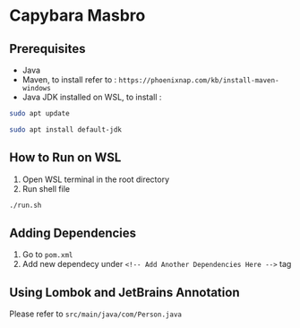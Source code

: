# Capybara Masbro 

## Prerequisites
- Java
- Maven, to install refer to : `https://phoenixnap.com/kb/install-maven-windows`
- Java JDK installed on WSL, to install :
```bash
sudo apt update
```
```bash
sudo apt install default-jdk
```

## How to Run on WSL
1. Open WSL terminal in the root directory
2. Run shell file
```bash
./run.sh
```

## Adding Dependencies
1. Go to `pom.xml`
2. Add new dependecy under `<!-- Add Another Dependencies Here -->` tag

## Using Lombok and JetBrains Annotation
Please refer to `src/main/java/com/Person.java`




